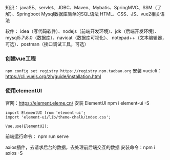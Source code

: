 知识：
javaSE、servlet、JDBC、Maven、Mybatis、SpringMVC、SSM（了解）、Springboot
Mysql数据库简单的SQL语法
HTML、CSS、JS、vue2相关语法

软件：
idea（写代码软件）、nodejs（前端开发环境）、jdk（后端开发环境）、mysql5.7\8.0（数据库）、navicat（数据库可视化）、
notepad++（文本编辑器，可选）、postman（接口调试工具，可选）

### 创建vue工程
`npm config set registry https://registry.npm.taobao.org`
安装 vue/cli：https://cli.vuejs.org/zh/guide/installation.html

### 使用elementUI
官网：https://element.eleme.cn/
安装 ElementUI
npm i element-ui -S

```
import ElementUI from 'element-ui';
import 'element-ui/lib/theme-chalk/index.css';

Vue.use(ElementUI);
```

前端运行命令：
npm run serve


axios插件，去请求后台的数据，去处理前后端交互的数据
安装命令：npm i axios -S


